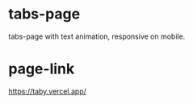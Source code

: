 # tabs-page
tabs-page with text animation, responsive on mobile.

# page-link
https://taby.vercel.app/
